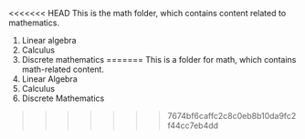 <<<<<<< HEAD
This is the math folder, which contains content related to mathematics.
1. Linear algebra
2. Calculus
3. Discrete mathematics
=======
This is a folder for math, which contains math-related content.
1. Linear Algebra
2. Calculus
3. Discrete Mathematics
>>>>>>> 7674bf6caffc2c8c0eb8b10da9fc2f44cc7eb4dd
